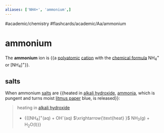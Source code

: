```yaml
---
aliases: ['NH4+', 'ammonium',]
---
```


#academic/chemistry #flashcards/academic/Aa/ammonium

# ammonium

The __ammonium__ ion is {{a [polyatomic](polyatomic%20ion.md) [cation](ion.md) with the [chemical formula](chemical%20formula.md) NH<sub>4</sub><sup>+</sup> or \[NH<sub>4</sub>\]<sup>+</sup>}}.

## salts

When ammonium [salts](salt%20(chemistry).md) are {{heated in [alkali hydroxide](alkali%20hydroxide.md), [ammonia](ammonia.md), which is pungent and turns moist [litmus paper](litmus.md) blue, is released}}:

> heating in [alkali hydroxide](alkali%20hydroxide.md)
> - {{\[NH<sub>4</sub>\]<sup>+</sup>(aq) + OH<sup>-</sup>(aq) $\xrightarrow{\text{heat} }$ NH<sub>3</sub>(g) + H<sub>2</sub>O(l)}}
